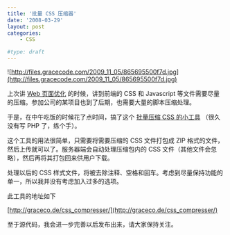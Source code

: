 ```yaml
---
title: '批量 CSS 压缩器'
date: '2008-03-29'
layout: post
categories:
    - CSS

#type: draft
---
```


![http://files.gracecode.com/2009_11_05/865695500f7d.jpg](http://files.gracecode.com/2009_11_05/865695500f7d.jpg)

上次讲  [Web 页面优化]({{site.urls}}/posts/1218/) 的时候，讲到前端的 CSS 和 Javascript 等文件需要尽量的压缩。参加公司的某项目也到了后期，也需要大量的脚本压缩处理。

于是，在中午吃饭的时候花了点时间，搞了这个 [批量压缩 CSS 的小工具](http://graceco.de/historic/css_compresser/) （很久没有写 PHP 了，练个手）。

这个工具的用法很简单，只需要将需要压缩的 CSS 文件打包成 ZIP 格式的文件，然后上传就可以了。服务器端会自动处理压缩包内的 CSS 文件（其他文件会忽略），然后再将其打包回来供用户下载。

处理以后的 CSS 样式文件，将被去除注释、空格和回车。考虑到尽量保持功能的单一，所以我并没有考虑加入过多的选项。

此工具的地址如下

 [http://graceco.de/css_compresser/](http://graceco.de/css_compresser/)

至于源代码，我会进一步完善以后发布出来，请大家保持关注。
